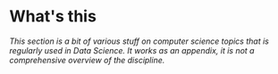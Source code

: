 # What's this

_This section is a bit of various stuff on computer science topics that is regularly used in Data Science. It works as an appendix, it is not a comprehensive overview of the discipline._

